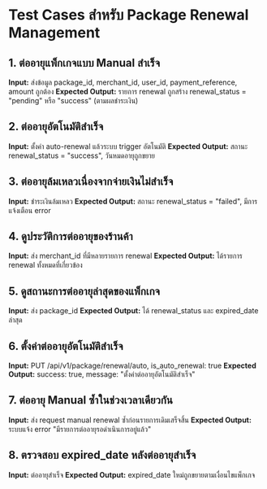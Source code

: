 # Test Cases สำหรับ Package Renewal Management

## 1. ต่ออายุแพ็กเกจแบบ Manual สำเร็จ
**Input:** ส่งข้อมูล package_id, merchant_id, user_id, payment_reference, amount ถูกต้อง
**Expected Output:** รายการ renewal ถูกสร้าง renewal_status = "pending" หรือ "success" (ตามผลชำระเงิน)

## 2. ต่ออายุอัตโนมัติสำเร็จ
**Input:** ตั้งค่า auto-renewal แล้วระบบ trigger อัตโนมัติ
**Expected Output:** สถานะ renewal_status = "success", วันหมดอายุถูกขยาย

## 3. ต่ออายุล้มเหลวเนื่องจากจ่ายเงินไม่สำเร็จ
**Input:** ชำระเงินล้มเหลว
**Expected Output:** สถานะ renewal_status = "failed", มีการแจ้งเตือน error

## 4. ดูประวัติการต่ออายุของร้านค้า
**Input:** ส่ง merchant_id ที่มีหลายรายการ renewal
**Expected Output:** ได้รายการ renewal ทั้งหมดที่เกี่ยวข้อง

## 5. ดูสถานะการต่ออายุล่าสุดของแพ็กเกจ
**Input:** ส่ง package_id
**Expected Output:** ได้ renewal_status และ expired_date ล่าสุด

## 6. ตั้งค่าต่ออายุอัตโนมัติสำเร็จ
**Input:** PUT /api/v1/package/renewal/auto, is_auto_renewal: true
**Expected Output:** success: true, message: "ตั้งค่าต่ออายุอัตโนมัติสำเร็จ"

## 7. ต่ออายุ Manual ซ้ำในช่วงเวลาเดียวกัน
**Input:** ส่ง request manual renewal ซ้ำก่อนรายการเดิมเสร็จสิ้น
**Expected Output:** ระบบแจ้ง error "มีรายการต่ออายุรอดำเนินการอยู่แล้ว"

## 8. ตรวจสอบ expired_date หลังต่ออายุสำเร็จ
**Input:** ต่ออายุสำเร็จ
**Expected Output:** expired_date ใหม่ถูกขยายตามเงื่อนไขแพ็กเกจ
